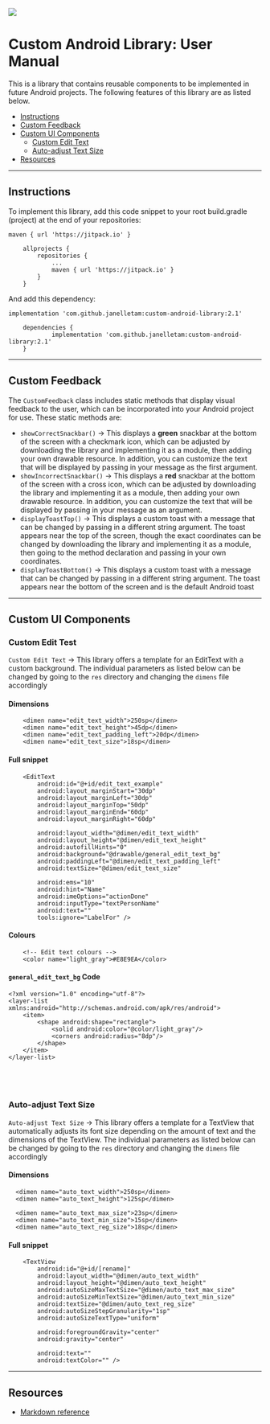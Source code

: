 [![](https://jitpack.io/v/janelletam/custom-android-library.svg)](https://jitpack.io/#janelletam/custom-android-library)
# Custom Android Library: User Manual

This is a library that contains reusable components to be implemented in future Android projects. The following features of this library are as listed below.
- [Instructions](#instructions)
- [Custom Feedback](#custom_feedback)
- [Custom UI Components](#custom_ui_components)
  - [Custom Edit Text](#custom_edit_text)
  - [Auto-adjust Text Size](#auto_adjust_text_size)
- [Resources](#resources)

---
## <a name="instructions"></a> Instructions
To implement this library, add this code snippet to your root build.gradle (project) at the end of your repositories:
```
maven { url 'https://jitpack.io' }
```
```
	allprojects {
		repositories {
			...
			maven { url 'https://jitpack.io' }
		}
	}
```
And add this dependency:
```
implementation 'com.github.janelletam:custom-android-library:2.1'
```
```
	dependencies {
	        implementation 'com.github.janelletam:custom-android-library:2.1'
	}
```

---
## <a name="custom_feedback"></a> Custom Feedback
The `CustomFeedback` class includes static methods that display visual feedback to the user, which can be incorporated into your Android project for use. These static methods are:
  * `showCorrectSnackbar()` → This displays a **green** snackbar at the bottom of the screen with a checkmark icon, which can be adjusted by downloading the library and implementing it as a module, then adding your own drawable resource. In addition, you can customize the text that will be displayed by passing in your message as the first argument.
  * `showIncorrectSnackbar()` → This displays a **red** snackbar at the bottom of the screen with a cross icon, which can be adjusted by downloading the library and implementing it as a module, then adding your own drawable resource. In addition, you can customize the text that will be displayed by passing in your message as an argument. 
  * `displayToastTop()` → This displays a custom toast with a message that can be changed by passing in a different string argument. The toast appears near the top of the screen, though the exact coordinates can be changed by downloading the library and implementing it as a module, then going to the method declaration and passing in your own coordinates.
  * `displayToastBottom()` → This displays a custom toast with a message that can be changed by passing in a different string argument. The toast appears near the bottom of the screen and is the default Android toast

---
## <a name="custom_ui_components"></a>  Custom UI Components

### <a name="custom_edit_text"></a> Custom Edit Test

`Custom Edit Text` → This library offers a template for an EditText with a custom background. The individual parameters as listed below can be changed by going to the `res` directory and changing the `dimens` file accordingly
  
#### Dimensions
```
    <dimen name="edit_text_width">250sp</dimen>
    <dimen name="edit_text_height">45dp</dimen>
    <dimen name="edit_text_padding_left">20dp</dimen>
    <dimen name="edit_text_size">18sp</dimen>
```
####  Full snippet
```
    <EditText
        android:id="@+id/edit_text_example"
        android:layout_marginStart="30dp"
        android:layout_marginLeft="30dp"
        android:layout_marginTop="50dp"
        android:layout_marginEnd="60dp"
        android:layout_marginRight="60dp"

        android:layout_width="@dimen/edit_text_width"
        android:layout_height="@dimen/edit_text_height"
        android:autofillHints="0"
        android:background="@drawable/general_edit_text_bg"
        android:paddingLeft="@dimen/edit_text_padding_left"
        android:textSize="@dimen/edit_text_size"

        android:ems="10"
        android:hint="Name"
        android:imeOptions="actionDone"
        android:inputType="textPersonName"
        android:text=""
        tools:ignore="LabelFor" />
```
#### Colours
```
    <!-- Edit text colours -->
    <color name="light_gray">#E8E9EA</color>
```
#### `general_edit_text_bg` Code
```
<?xml version="1.0" encoding="utf-8"?>
<layer-list xmlns:android="http://schemas.android.com/apk/res/android">
    <item>
        <shape android:shape="rectangle">
            <solid android:color="@color/light_gray"/>
            <corners android:radius="8dp"/>
        </shape>
    </item>
</layer-list>
```

&nbsp;
---
### <a name="auto_adjust_text_size"></a> Auto-adjust Text Size
`Auto-adjust Text Size` → This library offers a template for a TextView that automatically adjusts its font size depending on the amount of text and the dimensions of the TextView. The individual parameters as listed below can be changed by going to the `res` directory and changing the `dimens` file accordingly
 
#### Dimensions
  ```
    <dimen name="auto_text_width">250sp</dimen>
    <dimen name="auto_text_height">125sp</dimen>

    <dimen name="auto_text_max_size">23sp</dimen>
    <dimen name="auto_text_min_size">15sp</dimen>
    <dimen name="auto_text_reg_size">18sp</dimen>
```
####  Full snippet
```
    <TextView
        android:id="@+id/[rename]"
        android:layout_width="@dimen/auto_text_width"
        android:layout_height="@dimen/auto_text_height"
        android:autoSizeMaxTextSize="@dimen/auto_text_max_size"
        android:autoSizeMinTextSize="@dimen/auto_text_min_size"
        android:textSize="@dimen/auto_text_reg_size"
        android:autoSizeStepGranularity="1sp"
        android:autoSizeTextType="uniform"

        android:foregroundGravity="center"
        android:gravity="center"

        android:text=""
        android:textColor="" />
```

---
## <a name="resources"></a> Resources
  * [Markdown reference](https://www.markdownguide.org/cheat-sheet/)
